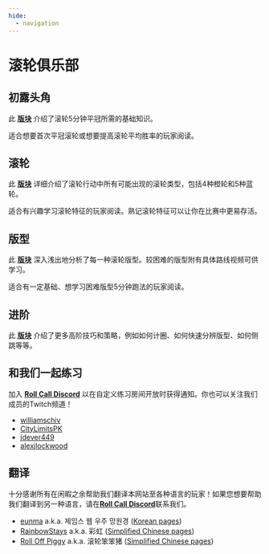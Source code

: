 ```yaml
---
hide:
  - navigation
---
```


# 滚轮俱乐部

## 初露头角

此 [**版块**](getting-started/index.md) 介绍了滚轮5分钟平冠所需的基础知识。

适合想要首次平冠滚轮或想要提高滚轮平均胜率的玩家阅读。

## 滚轮

此 [**版块**](rolls/index.md) 详细介绍了滚轮行动中所有可能出现的滚轮类型，包括4种橙轮和5种蓝轮。

适合有兴趣学习滚轮特征的玩家阅读。熟记滚轮特征可以让你在比赛中更易存活。

## 版型

此 [**版块**](variations/index.md) 深入浅出地分析了每一种滚轮版型。较困难的版型附有具体路线视频可供学习。

适合有一定基础、想学习困难版型5分钟跑法的玩家阅读。

## 进阶

此 [**版块**](advanced/index.md) 介绍了更多高阶技巧和策略，例如如何计圈、如何快速分辨版型、如何侧跳等等。

## 和我们一起练习

加入 [**Roll Call Discord**][RollCallDiscord] 以在自定义练习房间开放时获得通知。你也可以关注我们成员的Twitch频道！

* [williamschiv](https://www.twitch.tv/williamschiv)
* [CityLimitsPK](https://www.twitch.tv/citylimitspk)
* [jdever449](https://www.twitch.tv/jdever449)
* [alexjlockwood](https://www.twitch.tv/alexjlockwood)

## 翻译

十分感谢所有在闲暇之余帮助我们翻译本网站至各种语言的玩家！如果您想要帮助我们翻译到另一种语言，请在[**Roll Call Discord**][RollCallDiscord]联系我们。

* [eunma](https://github.com/qutrits) a.k.a. 제임스 웹 우주 망원경 ([Korean pages](/ko))
* [RainbowStays](https://twitter.com/RainbowStays) a.k.a. 彩虹 ([Simplified Chinese pages](/zh))
* [Roll Off Piggy](https://space.bilibili.com/476949409) a.k.a. 滚轮笨笨猪 ([Simplified Chinese pages](/zh))

[RollCallDiscord]: <https://discord.gg/xf9D89Hfxa> "Roll Call Discord"
